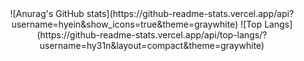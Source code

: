 <div align=center> ![Anurag's GitHub stats](https://github-readme-stats.vercel.app/api?username=hyein&show_icons=true&theme=graywhite)
![Top Langs](https://github-readme-stats.vercel.app/api/top-langs/?username=hy31n&layout=compact&theme=graywhite) </div>
